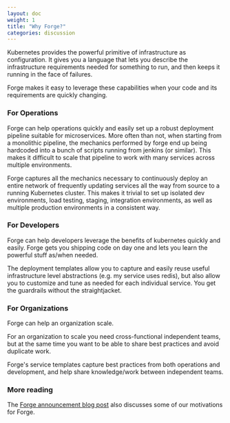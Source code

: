 ```yaml
---
layout: doc
weight: 1
title: "Why Forge?"
categories: discussion
---
```


Kubernetes provides the powerful primitive of infrastructure as
configuration. It gives you a language that lets you describe the
infrastructure requirements needed for something to run, and then
keeps it running in the face of failures.

Forge makes it easy to leverage these capabilities when your code and
its requirements are quickly changing.

### For Operations
Forge can help operations quickly and easily set up a robust
deployment pipeline suitable for microservices. More often than not,
when starting from a monolithic pipeline, the mechanics performed by
forge end up being hardcoded into a bunch of scripts running from
jenkins (or similar). This makes it difficult to scale that pipeline
to work with many services across multiple environments.

Forge captures all the mechanics necessary to continuously deploy an
entire network of frequently updating services all the way from source
to a running Kubernetes cluster. This makes it trivial to set up
isolated dev environments, load testing, staging, integration
environments, as well as multiple production environments in a
consistent way.

### For Developers
Forge can help developers leverage the benefits of kubernetes quickly
and easily. Forge gets you shipping code on day one and lets you learn
the powerful stuff as/when needed.

The deployment templates allow you to capture and easily reuse useful
infrastructure level abstractions (e.g. my service uses redis), but
also allow you to customize and tune as needed for each individual
service. You get the guardrails without the straightjacket.

### For Organizations
Forge can help an organization scale.

For an organization to scale you need cross-functional independent
teams, but at the same time you want to be able to share best
practices and avoid duplicate work.

Forge's service templates capture best practices from both operations
and development, and help share knowledge/work between independent
teams.

### More reading

The <a href="https://www.datawire.io/announcing-forge-a-build-system-for-kubernetes-services/">Forge announcement blog post</a> also discusses some of our motivations for Forge.
